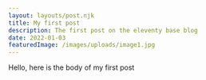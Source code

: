 ```yaml
---
layout: layouts/post.njk
title: My first post
description: The first post on the eleventy base blog
date: 2022-01-03
featuredImage: /images/uploads/image1.jpg
---
```


Hello, here is the body of my first post
